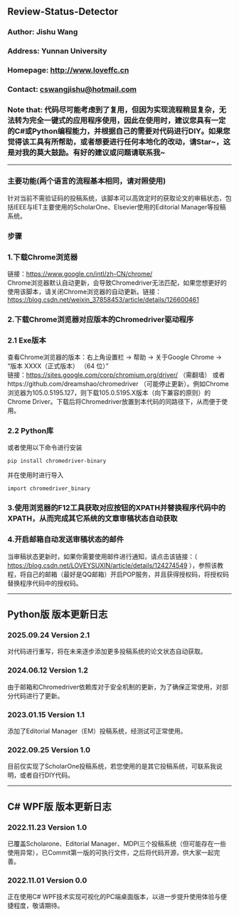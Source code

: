 ## Review-Status-Detector

### Author: Jishu Wang
### Address: Yunnan University
### Homepage: http://www.loveffc.cn
### Contact: cswangjishu@hotmail.com
### Note that: 代码尽可能考虑到了复用，但因为实现流程稍显复杂，无法转为完全一键式的应用程序使用，因此在使用时，建议您具有一定的C#或Python编程能力，并根据自己的需要对代码进行DIY。如果您觉得该工具有所帮助，或者想要进行任何本地化的改动，请Star~，这是对我的莫大鼓励。有好的建议或问题请联系我~

-----------------------------------------------  

### 主要功能(两个语言的流程基本相同，请对照使用)
针对当前不需验证码的投稿系统，该脚本可以高效定时的获取论文的审稿状态，包括IEEE与IET主要使用的ScholarOne、Elsevier使用的Editorial Manager等投稿系统。
### 步骤
### 1.下载Chrome浏览器
链接：https://www.google.cn/intl/zh-CN/chrome/  
Chrome浏览器默认自动更新，会导致Chromedriver无法匹配，如果您想更好的使用该脚本，请关闭Chrome浏览器的自动更新。链接：https://blog.csdn.net/weixin_37858453/article/details/126600461
### 2.下载Chrome浏览器对应版本的Chromedriver驱动程序
### 2.1 Exe版本
查看Chrome浏览器的版本：右上角设置栏 -> 帮助 -> 关于Google Chrome -> “版本 XXXX（正式版本） （64 位）”  
链接：https://sites.google.com/corp/chromium.org/driver/
（需翻墙）  或者https://github.com/dreamshao/chromedriver
（可能停止更新）。例如Chrome浏览器为105.0.5195.127，则下载105.0.5195.X版本（向下兼容的原则）的Chrome Driver。下载后将Chromedriver放置到本代码的同路径下，从而便于使用。

### 2.2 Python库
或者使用以下命令进行安装

`pip install chromedriver-binary`

并在使用时进行导入

`import chromedriver_binary`
### 3.使用浏览器的F12工具获取对应按钮的XPATH并替换程序代码中的XPATH，从而完成其它系统的文章审稿状态自动获取
### 4.开启邮箱自动发送审稿状态的邮件
当审稿状态更新时，如果你需要使用邮件进行通知，请点击该链接：（ https://blog.csdn.net/LOVEYSUXIN/article/details/124274549 ），参照该教程，将自己的邮箱（最好是QQ邮箱）开启POP服务，并且获得授权码，将授权码替换程序代码中的授权码。

-----------------------------------------------  

## Python版 版本更新日志
### 2025.09.24 Version 2.1
对代码进行重写，将在未来逐步添加更多投稿系统的论文状态自动获取。
### 2024.06.12 Version 1.2
由于邮箱和Chromedriver依赖库对于安全机制的更新，为了确保正常使用，对部分代码进行了更新。
### 2023.01.15 Version 1.1
添加了Editorial Manager（EM）投稿系统，经测试可正常使用。
### 2022.09.25 Version 1.0
目前仅实现了ScholarOne投稿系统，若您使用的是其它投稿系统，可联系我说明，或者自行DIY代码。

-----------------------------------------------  

## C# WPF版 版本更新日志
### 2022.11.23 Version 1.0
已覆盖Scholarone、Editorial Manager、MDPI三个投稿系统（但可能存在一些使用异常），已Commit第一版的可执行文件，之后将代码开源，供大家一起完善。  
### 2022.11.01 Version 0.0
正在使用C# WPF技术实现可视化的PC端桌面版本，以进一步提升使用体验与便捷程度，敬请期待。
